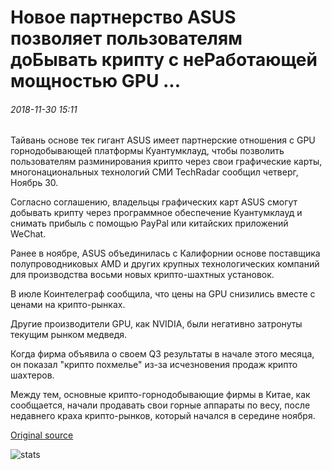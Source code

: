 # Новое партнерство ASUS позволяет пользователям доБывать крипту с неРаботающей мощностью GPU ...

###### 2018-11-30 15:11

Тайвань основе тек гигант ASUS имеет партнерские отношения с GPU горнодобывающей платформы Куантумклауд, чтобы позволить пользователям разминирования крипто через свои графические карты, многонациональных технологий СМИ TechRadar сообщил четверг, Ноябрь 30.

Согласно соглашению, владельцы графических карт ASUS смогут добывать крипту через программное обеспечение Куантумклауд и снимать прибыль с помощью PayPal или китайских приложений WeChat.

Ранее в ноябре, ASUS объединилась с Калифорнии основе поставщика полупроводниковых AMD и других крупных технологических компаний для производства восьми новых крипто-шахтных установок.

В июле Коинтелеграф сообщила, что цены на GPU снизились вместе с ценами на крипто-рынках.

Другие производители GPU, как NVIDIA, были негативно затронуты текущим рынком медведя.

Когда фирма объявила о своем Q3 результаты в начале этого месяца, он показал "крипто похмелье" из-за исчезновения продаж крипто шахтеров.

Между тем, основные крипто-горнодобывающие фирмы в Китае, как сообщается, начали продавать свои горные аппараты по весу, после недавнего краха крипто-рынков, который начался в середине ноября.

[Original source](https://cointelegraph.com/news/new-asus-partnership-allows-users-to-mine-crypto-with-idle-gpu-power)

![stats](https://c.statcounter.com/11760860/0/a89fa40b/1/ "stats")